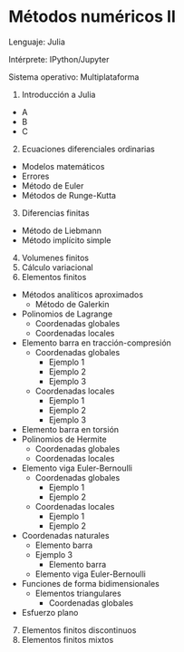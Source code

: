 # Métodos numéricos II

Lenguaje: Julia

Intérprete: IPython/Jupyter

Sistema operativo: Multiplataforma

1. Introducción a Julia
  * A
  * B
  * C
2. Ecuaciones diferenciales ordinarias 
  * Modelos matemáticos
  * Errores
  * Método de Euler
  * Métodos de Runge-Kutta
3. Diferencias finitas
  * Método de Liebmann
  * Método implícito simple
4. Volumenes finitos
5. Cálculo variacional
6. Elementos finitos
  * Métodos analíticos aproximados
    * Método de Galerkin
  * Polinomios de Lagrange
    * Coordenadas globales
    * Coordenadas locales
  * Elemento barra en tracción-compresión
    * Coordenadas globales
      * Ejemplo 1
      * Ejemplo 2
      * Ejemplo 3
    * Coordenadas locales
      * Ejemplo 1
      * Ejemplo 2
      * Ejemplo 3
  * Elemento barra en torsión
  * Polinomios de Hermite
    * Coordenadas globales
    * Coordenadas locales
  * Elemento viga Euler-Bernoulli
    * Coordenadas globales
      * Ejemplo 1
      * Ejemplo 2
    * Coordenadas locales
      * Ejemplo 1
      * Ejemplo 2
  * Coordenadas naturales
    * Elemento barra
    * Ejemplo 3
      * Elemento barra
    * Elemento viga Euler-Bernoulli
  * Funciones de forma bidimensionales
    * Elementos triangulares
      * Coordenadas globales
  * Esfuerzo plano 
7. Elementos finitos discontinuos
8. Elementos finitos mixtos
